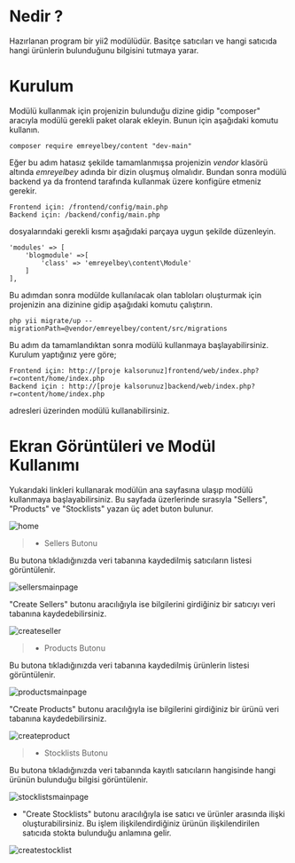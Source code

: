 # Nedir ?
Hazırlanan program bir yii2 modülüdür. Basitçe satıcıları ve hangi satıcıda hangi ürünlerin bulunduğunu bilgisini tutmaya yarar.

# Kurulum

Modülü kullanmak için projenizin bulunduğu dizine gidip "composer" aracıyla modülü gerekli paket olarak ekleyin. Bunun için aşağıdaki komutu kullanın.

    composer require emreyelbey/content "dev-main"

Eğer bu adım hatasız şekilde tamamlanmışsa projenizin *vendor* klasörü altında *emreyelbey* adında bir dizin oluşmuş olmalıdır. Bundan sonra modülü backend ya da frontend tarafında kullanmak üzere konfigüre etmeniz gerekir.

    Frontend için: /frontend/config/main.php
    Backend için: /backend/config/main.php

dosyalarındaki gerekli kısmı aşağıdaki parçaya uygun şekilde düzenleyin.

    'modules' => [
	    'blogmodule' =>[
	        'class' => 'emreyelbey\content\Module'
	    ]
    ],

Bu adımdan sonra modülde kullanılacak olan tabloları oluşturmak için projenizin ana dizinine gidip aşağıdaki komutu çalıştırın.

    php yii migrate/up --migrationPath=@vendor/emreyelbey/content/src/migrations

Bu adım da tamamlandıktan sonra modülü kullanmaya başlayabilirsiniz. Kurulum yaptığınız yere göre;

    Frontend için: http://[proje kalsorunuz]frontend/web/index.php?r=content/home/index.php
    Backend için : http://[proje kalsorunuz]backend/web/index.php?r=content/home/index.php

adresleri üzerinden modülü kullanabilirsiniz.

# Ekran Görüntüleri ve Modül Kullanımı

Yukarıdaki linkleri kullanarak modülün ana sayfasına ulaşıp modülü kullanmaya başlayabilirsiniz.
Bu sayfada üzerlerinde sırasıyla "Sellers", "Products" ve "Stocklists" yazan üç adet buton bulunur.

![home](https://user-images.githubusercontent.com/43052610/105200277-b6f5b780-5b50-11eb-8dda-fb6d11734119.PNG)

>  - Sellers Butonu

Bu butona tıkladığınızda veri tabanına kaydedilmiş satıcıların listesi görüntülenir.

![sellersmainpage](https://user-images.githubusercontent.com/43052610/105202800-6764bb00-5b53-11eb-96d2-480bb9e645cb.PNG)

"Create Sellers" butonu aracılığıyla ise bilgilerini girdiğiniz bir satıcıyı veri tabanına kaydedebilirsiniz.

![createseller](https://user-images.githubusercontent.com/43052610/105203031-ac88ed00-5b53-11eb-909f-f52c348ef657.PNG)

>  - Products Butonu

Bu butona tıkladığınızda veri tabanına kaydedilmiş ürünlerin listesi görüntülenir.

![productsmainpage](https://user-images.githubusercontent.com/43052610/105203227-ea861100-5b53-11eb-9e03-75df11a15f51.PNG)

"Create Products" butonu aracılığıyla ise bilgilerini girdiğiniz bir ürünü veri tabanına kaydedebilirsiniz.

![createproduct](https://user-images.githubusercontent.com/43052610/105203488-38027e00-5b54-11eb-85fa-72ad49f7d54b.PNG)

>  - Stocklists Butonu

Bu butona tıkladığınızda veri tabanında kayıtlı satıcıların hangisinde hangi ürünün bulunduğu bilgisi görüntülenir.

![stocklistsmainpage](https://user-images.githubusercontent.com/43052610/105203961-bf4ff180-5b54-11eb-8bcb-69297c58dc77.PNG)

 - "Create Stocklists" butonu aracılığıyla ise satıcı ve ürünler arasında ilişki oluşturabilirsiniz. Bu işlem ilişkilendirdiğiniz ürünün ilişkilendirilen satıcıda stokta bulunduğu anlamına gelir.

![createstocklist](https://user-images.githubusercontent.com/43052610/105204618-6e8cc880-5b55-11eb-8d57-804258ad9422.PNG)
